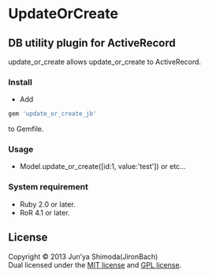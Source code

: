 # UpdateOrCreate #
## DB utility plugin for ActiveRecord ##
update_or_create allows update_or_create to ActiveRecord.

### Install ###
* Add  

```ruby
gem 'update_or_create_jb'
```
  to Gemfile.

### Usage ###
* Model.update_or_create([id:1, value:'test']) or etc...

### System requirement ###
* Ruby 2.0 or later.
* RoR 4.1 or later.

License
----------
Copyright &copy; 2013 Jun’ya Shimoda(JironBach)  
Dual licensed under the [MIT license][MIT] and [GPL license][GPL].  

[Apache]: http://www.apache.org/licenses/LICENSE-2.0
[MIT]: http://www.opensource.org/licenses/mit-license.php
[GPL]: http://www.gnu.org/licenses/gpl.html
